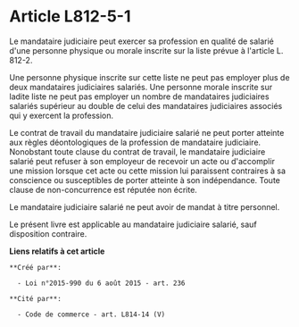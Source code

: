 # Article L812-5-1

Le mandataire judiciaire peut exercer sa profession en qualité de salarié d'une personne physique ou morale inscrite sur la
liste prévue à l'article L. 812-2. 

Une personne physique inscrite sur cette liste ne peut pas employer plus de deux mandataires judiciaires salariés. Une
personne morale inscrite sur ladite liste ne peut pas employer un nombre de mandataires judiciaires salariés supérieur au
double de celui des mandataires judiciaires associés qui y exercent la profession. 

Le contrat de travail du mandataire judiciaire salarié ne peut porter atteinte aux règles déontologiques de la profession de
mandataire judiciaire. Nonobstant toute clause du contrat de travail, le mandataire judiciaire salarié peut refuser à son
employeur de recevoir un acte ou d'accomplir une mission lorsque cet acte ou cette mission lui paraissent contraires à sa
conscience ou susceptibles de porter atteinte à son indépendance. Toute clause de non-concurrence est réputée non écrite. 

Le mandataire judiciaire salarié ne peut avoir de mandat à titre personnel. 

Le présent livre est applicable au mandataire judiciaire salarié, sauf disposition contraire.

**Liens relatifs à cet article**

	**Créé par**:

	  - Loi n°2015-990 du 6 août 2015 - art. 236

	**Cité par**:

	  - Code de commerce - art. L814-14 (V)
